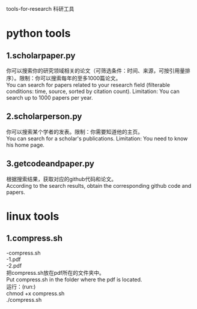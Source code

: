 tools-for-research
科研工具
# python tools
## 1.scholarpaper.py
你可以搜索你的研究领域相关的论文（可筛选条件：时间、来源，可按引用量排序）。限制：你可以搜索每年的至多1000篇论文。  
You can search for papers related to your research field (filterable conditions: time, source, sorted by citation count). Limitation: You can search up to 1000 papers per year.  
## 2.scholarperson.py
你可以搜索某个学者的发表。限制：你需要知道他的主页。  
You can search for a scholar's publications. Limitation: You need to know his home page.  
## 3.getcodeandpaper.py
根据搜索结果，获取对应的github代码和论文。  
According to the search results, obtain the corresponding github code and papers.  
# linux tools
## 1.compress.sh
-compress.sh  
-1.pdf  
-2.pdf  
把compress.sh放在pdf所在的文件夹中。  
Put compress.sh in the folder where the pdf is located.  
运行：(run:)  
chmod +x compress.sh  
./compress.sh
